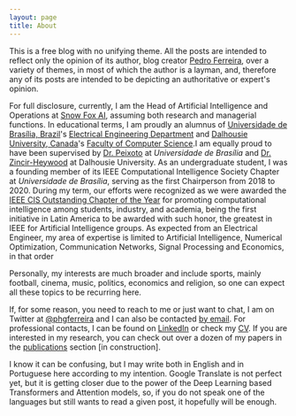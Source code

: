 ```yaml
---
layout: page
title: About
---
```


This is a free blog with no unifying theme. All the posts are intended to reflect only the opinion of its author, blog creator [Pedro Ferreira](https://twitter.com/phgferreira), over a variety of themes, in most of which the author is a layman, and, therefore any of its posts are intended to be depicting an authoritative or expert's opinion.

For full disclosure, currently, I am the Head of Artificial Intelligence and Operations at [Snow Fox AI](http://snowfox-ai.com/), assuming both research and managerial functions. In educational terms, I am proudly an alumnus of [Universidade de Brasília, Brazil](https://www.unb.br/)'s [Electrical Engineering Department](http://www.ene.unb.br/) and [Dalhousie University, Canada](https://www.dal.ca/)'s [Faculty of Computer Science](https://www.dal.ca/faculty/computerscience.html).I am equally proud to have been supervised by [Dr. Peixoto](http://www2.ene.unb.br/eduardop/) at _Universidade de Brasília_ and [Dr. Zincir-Heywood](https://web.cs.dal.ca/~zincir/) at Dalhousie University. As an undergraduate student, I was a founding member of its IEEE Computational Intelligence Society Chapter at _Universidade de Brasília_, serving as the first Chairperson from 2018 to 2020. During my term, our efforts were recognized as we were awarded the [IEEE CIS Outstanding Chapter of the Year](/files/Outstanding_Chapter.pdf) for promoting computational intelligence among students, industry, and academia, being the first initiative in Latin America to be awarded with such honor, the greatest in IEEE for Artificial Intelligence groups. As expected from an Electrical Engineer, my area of expertise is limited to Artificial Intelligence, Numerical Optimization, Communication Networks, Signal Processing and Economics, in that order

Personally, my interests are much broader and include sports, mainly football, cinema, music, politics, economics and religion, so one can expect all these topics to be recurring here.

If, for some reason, you need to reach to me or just want to chat, I am on Twitter at [@phgferreira](https://twitter.com/phgferreira) and I can also be contacted [by email](mailto:pedroferreira@ieee.org). For professional contacts, I can be found on [LinkedIn](https://www.linkedin.com/in/pedro-ferreira-740144115/) or check my [CV](/files/Resume_Pedro.pdf). If you are interested in my research, you can check out over a dozen of my papers in the [publications](/publications) section [in construction].

I know it can be confusing, but I may write both in English and in Portuguese here according to my intention. Google Translate is not perfect yet, but it is getting closer due to the power of the Deep Learning based Transformers and Attention models, so, if you do not speak one of the languages but still wants to read a given post, it hopefully will be enough.

